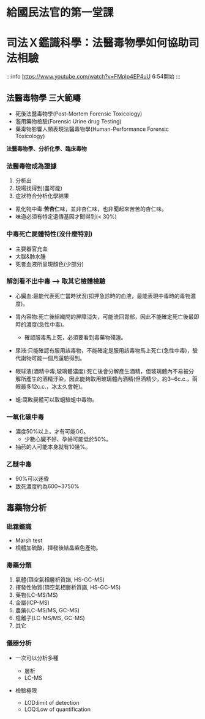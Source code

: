 # 給國民法官的第一堂課
# 司法Ｘ鑑識科學：法醫毒物學如何協助司法相驗

:::info
https://www.youtube.com/watch?v=FMplp4EP4uU
6:54開始
:::

## 法醫毒物學 三大範疇
- 死後法醫毒物學(Post-Mortem Forensic Toxicology)
- 濫用藥物檢驗(Forensic Urine drug Testing)
- 藥毒物影響人類表現法醫毒物學(Human-Performance Forensic Toxicology)

**法醫毒物學、分析化學、臨床毒物**

### 法醫毒物成為證據
1. 分析出
2. 現場找得到(盡可能)
3. 症狀符合分析化學結果

- 氰化物中毒:**苦杏仁**味，並非杏仁味，也非聞起來苦苦的杏仁味。
- 味道必須有特定遺傳基因才聞得到(< 30%)
    
### 中毒死亡屍體特性(沒什麼特別)
- 主要器官充血
- 大腦&肺水腫
- 死者血液所呈現顏色(少部分)

### 解剖看不出中毒 --> 取其它檢體檢驗
- 心臟血:最能代表死亡當時狀況(扣押急診時的血液，最能表現中毒時的毒物濃度)。

- 胃內容物:死亡後組織間的屏障消失，可能流回胃部，因此不能確定死亡後最即時的濃度(急性中毒)。
    - 確認服毒馬上死，必須要看到毒藥物殘渣。 

- 尿液:只能確認有服用該毒物，不能確定是服用該毒物馬上死亡(急性中毒)，驗代謝物可能一個月還驗得到。

- 眼球液(酒精中毒;玻璃體濃度):死亡後會分解產生酒精，但玻璃體內不易被分解所產生的酒精汙染，因此能夠取用玻璃體內酒精(但酒精少，約3~6c.c.，兩眼最多12c.c.，冰太久會乾)。

- 蛆:腐敗屍體可以取蛆驗蛆中毒物。

### 一氧化碳中毒
- 濃度50%以上，才有可能GG。
    - 少數心臟不好、孕婦可能低於50%。
- 抽菸的人可能本身就有10幾%。

### 乙醚中毒
- 90%可以迷昏
- 致死濃度約為600~3750%

## 毒藥物分析

### 砒霜鑑識
- Marsh test
- 檢體加硫酸，揮發後結晶紫色產物。

### 毒藥分類
1. 氣體(頂空氣相層析質譜, HS-GC-MS)
2. 揮發性物質(頂空氣相層析質譜, HS-GC-MS)
3. 藥物(LC-MS/MS)
4. 金屬(ICP-MS)
5. 農藥(LC-MS/MS, GC-MS)
6. 陰離子(LC-MS/MS, GC-MS)
7. 其它

### 儀器分析
- 一次可以分析多種
    - 層析
    - LC-MS

- 檢驗極限
    - LOD:limit of detection
    - LOQ:Low of quantification
